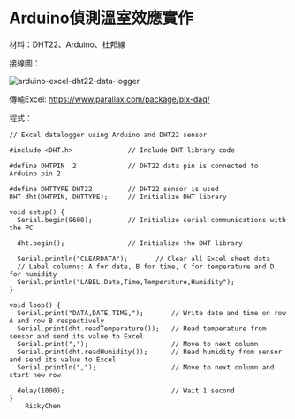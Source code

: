 # Arduino偵測溫室效應實作

材料：DHT22、Arduino、杜邦線

接線圖：

![arduino-excel-dht22-data-logger](https://user-images.githubusercontent.com/93476768/157990860-b5e01f56-fade-45eb-9e97-92fd7fbc9bf0.png)

傳輸Excel: https://www.parallax.com/package/plx-daq/

程式：

    // Excel datalogger using Arduino and DHT22 sensor
 
    #include <DHT.h>              // Include DHT library code
 
    #define DHTPIN  2             // DHT22 data pin is connected to Arduino pin 2
 
    #define DHTTYPE DHT22         // DHT22 sensor is used
    DHT dht(DHTPIN, DHTTYPE);     // Initialize DHT library
 
    void setup() {
      Serial.begin(9600);         // Initialize serial communications with the PC
  
      dht.begin();                // Initialize the DHT library
  
      Serial.println("CLEARDATA");       // Clear all Excel sheet data
      // Label columns: A for date, B for time, C for temperature and D for humidity
      Serial.println("LABEL,Date,Time,Temperature,Humidity");
    }
 
    void loop() {
      Serial.print("DATA,DATE,TIME,");       // Write date and time on row A and row B respectively
      Serial.print(dht.readTemperature());   // Read temperature from sensor and send its value to Excel
      Serial.print(",");                     // Move to next column
      Serial.print(dht.readHumidity());      // Read humidity from sensor and send its value to Excel
      Serial.println(",");                   // Move to next column and start new row
 
      delay(1000);                           // Wait 1 second
    }
        RickyChen
        
        
 




   
